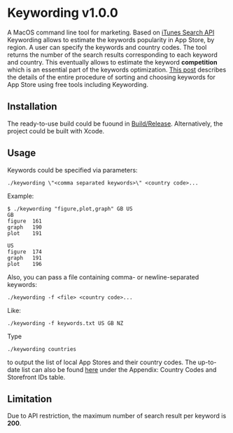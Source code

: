# Keywording v1.0.0

A MacOS command line tool for marketing. Based on [iTunes Search API](https://affiliate.itunes.apple.com/resources/documentation/itunes-store-web-service-search-api/) Keywording allows to estimate the keywords popularity in App Store, by region. A user can specify the keywords and country codes. The tool returns the number of the search results corresponding to each keyword and country. This eventually allows to estimate the keyword **competition** which is an essential part of the keywords optimization. [This post](https://kelindev.blogspot.com/2018/08/appstore-keywords.html) describes the details of the entire procedure of sorting and choosing keywords for App Store using free tools including Keywording.

## Installation

The ready-to-use build could be fuound in [Build/Release](https://github.com/kvaDrug/Keywording/tree/master/Build/Release). Alternatively, the project could be built with Xcode.

## Usage

Keywords could be specified via parameters:

`./keywording \"<comma separated keywords>\" <country code>...`

Example:

```
$ ./keywording "figure,plot,graph" GB US
GB
figure	161
graph	190
plot	191

US
figure	174
graph	191
plot	196
```

Also, you can pass a file containing comma- or newline-separated keywords:

`./keywording -f <file> <country code>...`

Like:

`./keywording -f keywords.txt US GB NZ`

Type

`./keywording countries`

to output the list of local App Stores and their country codes. The up-to-date list can also be found [here](https://affiliate.itunes.apple.com/resources/documentation/linking-to-the-itunes-music-store/) under the Appendix: Country Codes and Storefront IDs table.

## Limitation

Due to API restriction, the maximum number of search result per keyword is **200**.

